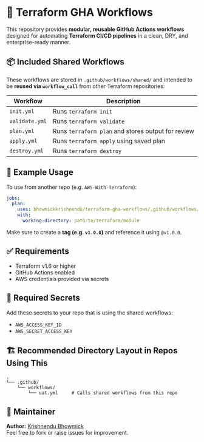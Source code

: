 # 🚀 Terraform GHA Workflows

This repository provides **modular, reusable GitHub Actions workflows** designed for automating **Terraform CI/CD pipelines** in a clean, DRY, and enterprise-ready manner.

## 📦 Included Shared Workflows

These workflows are stored in `.github/workflows/shared/` and intended to be **reused via `workflow_call`** from other Terraform repositories:

| Workflow       | Description                          |
|----------------|--------------------------------------|
| `init.yml`     | Runs `terraform init`                |
| `validate.yml` | Runs `terraform validate`            |
| `plan.yml`     | Runs `terraform plan` and stores output for review |
| `apply.yml`    | Runs `terraform apply` using saved plan |
| `destroy.yml`  | Runs `terraform destroy`             |

## 📘 Example Usage

To use from another repo (e.g. `AWS-With-Terraform`):

```yaml
jobs:
  plan:
    uses: bhowmickkrishnendu/terraform-gha-workflows/.github/workflows/shared/plan.yml@v1.0.0
    with:
      working-directory: path/to/terraform/module
```

Make sure to create a **tag (e.g. `v1.0.0`)** and reference it using `@v1.0.0`.

## ✅ Requirements

- Terraform v1.6 or higher
- GitHub Actions enabled
- AWS credentials provided via secrets

## 🔐 Required Secrets

Add these secrets to your repo that is using the shared workflows:

- `AWS_ACCESS_KEY_ID`
- `AWS_SECRET_ACCESS_KEY`

## 🏗 Recommended Directory Layout in Repos Using This

```
.
└── .github/
    └── workflows/
        └── uat.yml     # Calls shared workflows from this repo
```

## 📌 Maintainer

**Author:** [Krishnendu Bhowmick](https://github.com/bhowmickkrishnendu)  
Feel free to fork or raise issues for improvement.
